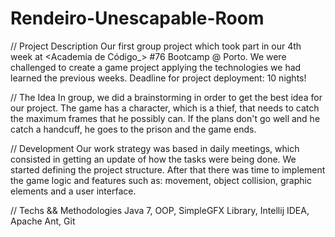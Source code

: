 # Rendeiro-Unescapable-Room

// Project Description
Our first group project which took part in our 4th week at <Academia de Código_> #76 Bootcamp @ Porto.
We were challenged to create a game project applying the technologies we had learned the previous weeks. 
Deadline for project deployment: 10 nights!

// The Idea
In group, we did a brainstorming in order to get the best idea for our project. The game has a character, which is a thief, that needs to catch the maximum frames that he possibly can. If the plans don't go well and he catch a handcuff, he goes to the prison and the game ends. 

// Development
Our work strategy was based in daily meetings, which consisted in getting an update of how the tasks were being done. We started defining the project structure. After that there was time to implement the game logic and features such as: movement, object collision, graphic elements and a user interface.

// Techs && Methodologies
Java 7, OOP, SimpleGFX Library, Intellij IDEA, Apache Ant, Git
